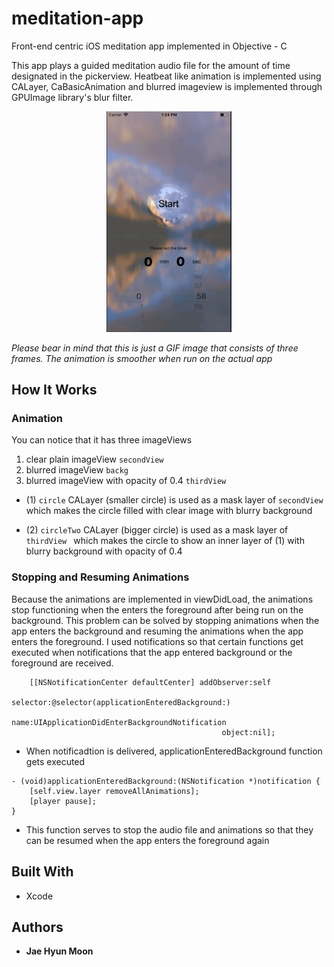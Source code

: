 # meditation-app
Front-end centric iOS meditation app implemented in Objective - C

This app plays a guided meditation audio file for the amount of time designated in the pickerview. 
Heatbeat like animation is implemented using CALayer, CaBasicAnimation and blurred imageview is implemented through GPUImage library's blur filter. 





<p align="center">
  <img src="https://github.com/moonjae/meditation-app/blob/master/app.gif" width= "200">
</p>




  *Please bear in mind that this is just a GIF image that consists of three frames. The animation is smoother when run on the actual app*








## How It Works 

### Animation
You can notice that it has three imageViews
1. clear plain imageView  ``` secondView ```
2. blurred imageView ``` backg ```
3. blurred imageView with opacity of 0.4  ``` thirdView ```

* (1) ``` circle ``` CALayer (smaller circle) is used as a mask layer of ``` secondView ``` which makes the circle filled with clear image with blurry background 

* (2) ``` circleTwo ``` CALayer (bigger circle) is used as a mask layer of ```thirdView ``` which makes the circle to show an inner layer of (1) with blurry background with opacity of 0.4




### Stopping and Resuming Animations 

Because the animations are implemented in viewDidLoad, the animations stop functioning when the enters the foreground after being run on the background. This problem can be solved by stopping animations when the app enters the background and resuming the animations when the app enters the foreground. I used notifications so that certain functions get executed when notifications that the app entered background or the foreground are received. 







```
    [[NSNotificationCenter defaultCenter] addObserver:self
                                             selector:@selector(applicationEnteredBackground:)
                                                 name:UIApplicationDidEnterBackgroundNotification
                                               object:nil];
```
* When notificadtion is delivered, applicationEnteredBackground function gets executed






```
- (void)applicationEnteredBackground:(NSNotification *)notification {
    [self.view.layer removeAllAnimations];
    [player pause];
}
```
* This function serves to stop the audio file and animations so that they can be resumed when the app enters the foreground again 





## Built With 

* Xcode 




## Authors

* **Jae Hyun Moon** 

